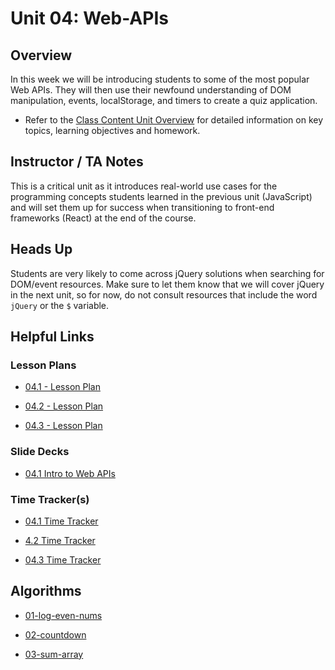 # Unit 04: Web-APIs

## Overview

In this week we will be introducing students to some of the most popular Web APIs. They will then use their newfound understanding of DOM manipulation, events, localStorage, and timers to create a quiz application.

  * Refer to the [Class Content Unit Overview](../../../01-Class-Content/04-Web-APIs/README.md) for detailed information on key topics, learning objectives and homework.

## Instructor / TA Notes

This is a critical unit as it introduces real-world use cases for the programming concepts students learned in the previous unit (JavaScript) and will set them up for success when transitioning to front-end frameworks (React) at the end of the course.

## Heads Up

Students are very likely to come across jQuery solutions when searching for DOM/event resources. Make sure to let them know that we will cover jQuery in the next unit, so for now, do not consult resources that include the word `jQuery` or the `$` variable.

## Helpful Links

### Lesson Plans

  * [04.1 - Lesson Plan](01-Day_Intro-Web-APIs/04.1-LESSON-PLAN.md)

  * [04.2 - Lesson Plan](02-Day_JS-Events/04.2-LESSON-PLAN.md)

  * [04.3 - Lesson Plan](03-Day_Client-Side-Storage/04.3-LESSON-PLAN.md)

### Slide Decks

  * [04.1 Intro to Web APIs](https://docs.google.com/presentation/d/1TprKO9KQMBEhIC6f0UNvcQkY38lS0XOmZIt6zwzjWdE/edit#slide=id.g5bb6559bdb_0_10)

### Time Tracker(s)

  * [04.1 Time Tracker](https://docs.google.com/spreadsheets/d/1puQtXGf2udikTqsYn-g2BuuvlhGSvdLjmnyuMztIcPA/edit?usp=sharing)

  * [4.2 Time Tracker](https://docs.google.com/spreadsheets/d/1FOQ2WoPB_KiA-F7tYuBDP3ZSjrJdeQnX1KK2ZP-Qxnc/edit?usp=sharing)

  * [04.3 Time Tracker](https://docs.google.com/spreadsheets/d/15jgATjOPd9u8f-0FqhUZra5w870a-A4Xwc5cvOO4EuI/edit?usp=sharing)

## Algorithms

  * [01-log-even-nums](../../../01-Class-Content/04-Web-APIs/03-Algorithms/01-log-even-nums)

  * [02-countdown](../../../01-Class-Content/04-Web-APIs/03-Algorithms/02-countdown)

  * [03-sum-array](../../../01-Class-Content/04-Web-APIs/03-Algorithms/03-sum-array)

